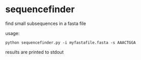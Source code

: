 # sequencefinder
find small subsequences in a fasta file

usage:
```
python sequencefinder.py -i myfastafile.fasta -s AAACTGGA
```
results are printed to stdout
